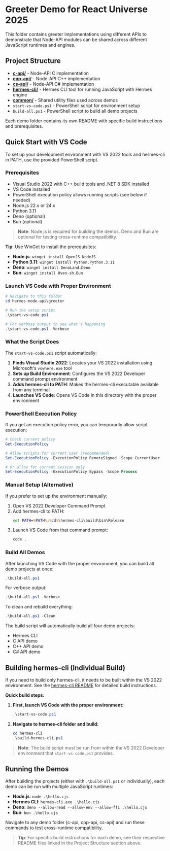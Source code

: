 # Greeter Demo for React Universe 2025

This folder contains greeter implementations using different APIs to demonstrate that Node-API modules can be shared across different JavaScript runtimes and engines.

## Project Structure

- **[c-api/](c-api/README.md)** - Node-API C implementation
- **[cpp-api/](cpp-api/README.md)** - Node-API C++ implementation  
- **[cs-api/](cs-api/README.md)** - Node-API C# implementation
- **[hermes-cli/](hermes-cli/README.md)** - Hermes CLI tool for running JavaScript with Hermes engine
- **[common/](common/README.md)** - Shared utility files used across demos
- `start-vs-code.ps1` - PowerShell script for environment setup
- `build-all.ps1` - PowerShell script to build all demo projects

Each demo folder contains its own README with specific build instructions and prerequisites.

## Quick Start with VS Code

To set up your development environment with VS 2022 tools and hermes-cli in PATH, use the provided PowerShell script.

### Prerequisites

- Visual Studio 2022 with C++ build tools and .NET 8 SDK installed
- VS Code installed
- PowerShell execution policy allows running scripts (see below if needed)
- Node.js 22.x or 24.x
- Python 3.11
- Deno (optional)
- Bun (optional)

> **Note**: Node.js is required for building the demos. Deno and Bun are optional for testing cross-runtime compatibility.

**Tip**: Use WinGet to install the prerequisites:
- **Node.js**: `winget install OpenJS.NodeJS`
- **Python 3.11**: `winget install Python.Python.3.11`
- **Deno**: `winget install DenoLand.Deno`
- **Bun**: `winget install Oven-sh.Bun`

### Launch VS Code with Proper Environment

```powershell
# Navigate to this folder
cd hermes-node-api\greeter

# Run the setup script
.\start-vs-code.ps1

# For verbose output to see what's happening
.\start-vs-code.ps1 -Verbose
```

### What the Script Does

The `start-vs-code.ps1` script automatically:

1. **Finds Visual Studio 2022**: Locates your VS 2022 installation using Microsoft's `vswhere.exe` tool
2. **Sets up Build Environment**: Configures the VS 2022 Developer command prompt environment
3. **Adds hermes-cli to PATH**: Makes the hermes-cli executable available from any terminal
4. **Launches VS Code**: Opens VS Code in this directory with the proper environment

### PowerShell Execution Policy

If you get an execution policy error, you can temporarily allow script execution:

```powershell
# Check current policy
Get-ExecutionPolicy

# Allow scripts for current user (recommended)
Set-ExecutionPolicy -ExecutionPolicy RemoteSigned -Scope CurrentUser

# Or allow for current session only
Set-ExecutionPolicy -ExecutionPolicy Bypass -Scope Process
```

### Manual Setup (Alternative)

If you prefer to set up the environment manually:

1. Open VS 2022 Developer Command Prompt
2. Add hermes-cli to PATH:
   ```cmd
   set PATH=%PATH%;%cd%\hermes-cli\build\bin\Release
   ```
3. Launch VS Code from that command prompt:
   ```cmd
   code .
   ```

### Build All Demos

After launching VS Code with the proper environment, you can build all demo projects at once:

```powershell
.\build-all.ps1
```

For verbose output:
```powershell
.\build-all.ps1 -Verbose
```

To clean and rebuild everything:
```powershell
.\build-all.ps1 -Clean
```

The build script will automatically build all four demo projects:
- Hermes CLI
- C API demo
- C++ API demo  
- C# API demo

## Building hermes-cli (Individual Build)

If you need to build only hermes-cli, it needs to be built within the VS 2022 environment. See the [hermes-cli README](hermes-cli/README.md) for detailed build instructions.

**Quick build steps:**

1. **First, launch VS Code with the proper environment:**
   ```powershell
   .\start-vs-code.ps1
   ```

2. **Navigate to hermes-cli folder and build:**
   ```powershell
   cd hermes-cli
   .\build-hermes-cli.ps1
   ```

> **Note**: The build script must be run from within the VS 2022 Developer environment that `start-vs-code.ps1` provides.

## Running the Demos

After building the projects (either with `.\build-all.ps1` or individually), each demo can be run with multiple JavaScript runtimes:

- **Node.js**: `node .\hello.cjs`
- **Hermes CLI**: `hermes-cli.exe .\hello.cjs`
- **Deno**: `deno --allow-read --allow-env --allow-ffi .\hello.cjs`
- **Bun**: `bun .\hello.cjs`

Navigate to any demo folder (c-api, cpp-api, cs-api) and run these commands to test cross-runtime compatibility.

> **Tip**: For specific build instructions for each demo, see their respective README files linked in the Project Structure section above.